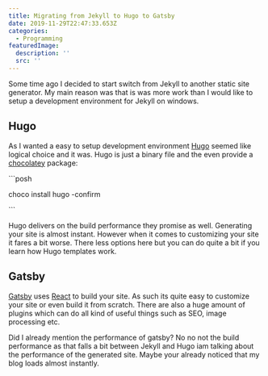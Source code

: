 ```yaml
---
title: Migrating from Jekyll to Hugo to Gatsby
date: 2019-11-29T22:47:33.653Z
categories:
  - Programming
featuredImage:
  description: ''
  src: ''
---
```

Some time ago I decided to start switch from Jekyll to another static site generator. My main reason was that is was more work than I would like to setup a development environment for Jekyll on windows.

## Hugo

As I wanted a easy to setup development environment [Hugo](https://gohugo.io/) seemed like logical choice and it was. Hugo is just a binary file and the even provide a [chocolatey](https://chocolatey.org/) package:

\`\``posh

choco install hugo -confirm

\`\``

Hugo delivers on the build performance they promise as well. Generating your site is almost instant. However when it comes to customizing your site it fares a bit worse. There less options here but you can do quite a bit if you learn how Hugo templates work.

## Gatsby

[Gatsby](https://www.gatsbyjs.org/) uses [React](https://reactjs.org/) to build your site. As such its quite easy to customize your site or even build it from scratch. There are also a huge amount of plugins which can do all kind of useful things such as SEO, image processing etc. 

Did I already mention the performance of gatsby? No no not the build performance as that falls a bit between Jekyll and Hugo iam talking about the performance of the generated site. Maybe your already noticed that my blog loads almost instantly.
